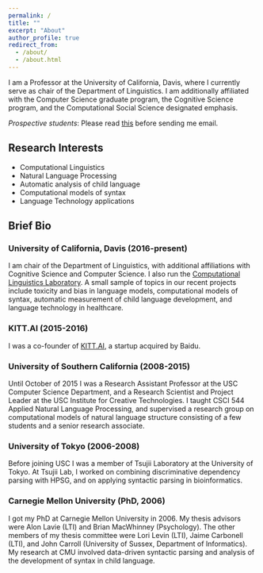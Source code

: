 ```yaml
---
permalink: /
title: ""
excerpt: "About"
author_profile: true
redirect_from: 
  - /about/
  - /about.html
---
```


I am a Professor at the University of California, Davis, where I currently serve as chair of the Department of Linguistics. I am additionally
affiliated with the Computer Science graduate program, the Cognitive Science program, and the Computational Social Science designated emphasis.

*Prospective students*: Please read [this](prospectivestudents.html) before sending me email.

## Research Interests

- Computational Linguistics
- Natural Language Processing
- Automatic analysis of child language
- Computational models of syntax
- Language Technology applications

## Brief Bio

### University of California, Davis (2016-present)
I am chair of the Department of Linguistics, with additional affiliations with Cognitive Science and Computer Science. I also run the [Computational Linguistics Laboratory](https://compling.ucdavis.edu). A small sample of topics in our recent projects include toxicity and bias in language models, computational models of syntax, automatic measurement of child language development, and language technology in healthcare. 

### KITT.AI (2015-2016)
I was a co-founder of [KITT.AI](https://techcrunch.com/2017/07/05/baidu-acquires-natural-language-startup-kitt-ai-maker-of-chatbot-engine-chatflow/), a startup acquired by Baidu.

### University of Southern California (2008-2015)
Until October of 2015 I was a Research Assistant Professor at the USC Computer Science Department, and a Research Scientist and Project Leader at the USC Institute for Creative Technologies. I taught CSCI 544 Applied Natural Language Processing, and supervised a research group on computational models of natural language structure consisting of a few students and a senior research associate.

### University of Tokyo (2006-2008)
Before joining USC I was a member of Tsujii Laboratory at the University of Tokyo. At Tsujii Lab, I worked on combining discriminative dependency parsing with HPSG, and on applying syntactic parsing in bioinformatics.

### Carnegie Mellon University (PhD, 2006)
I got my PhD at Carnegie Mellon University in 2006. My thesis advisors were Alon Lavie (LTI) and Brian MacWhinney (Psychology). The other members of my thesis committee were Lori Levin (LTI), Jaime Carbonell (LTI), and John Carroll (University of Sussex, Department of Informatics).
My research at CMU involved data-driven syntactic parsing and analysis of the development of syntax in child language.
